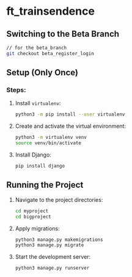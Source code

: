 # ft_trainsendence

## Switching to the Beta Branch
```bash
// for the beta_branch
git checkout beta_register_login
```

## Setup (Only Once)
### Steps:
1. Install `virtualenv`:
   ```bash
   python3 -m pip install --user virtualenv
   ```
2. Create and activate the virtual environment:
   ```bash
   python3 -m virtualenv venv
   source venv/bin/activate
   ```
3. Install Django:
   ```bash
   pip install django
   ```

## Running the Project
1. Navigate to the project directories:
   ```bash
   cd myproject
   cd bigproject
   ```
2. Apply migrations:
   ```bash
   python3 manage.py makemigrations
   python3 manage.py migrate
   ```
3. Start the development server:
   ```bash
   python3 manage.py runserver
